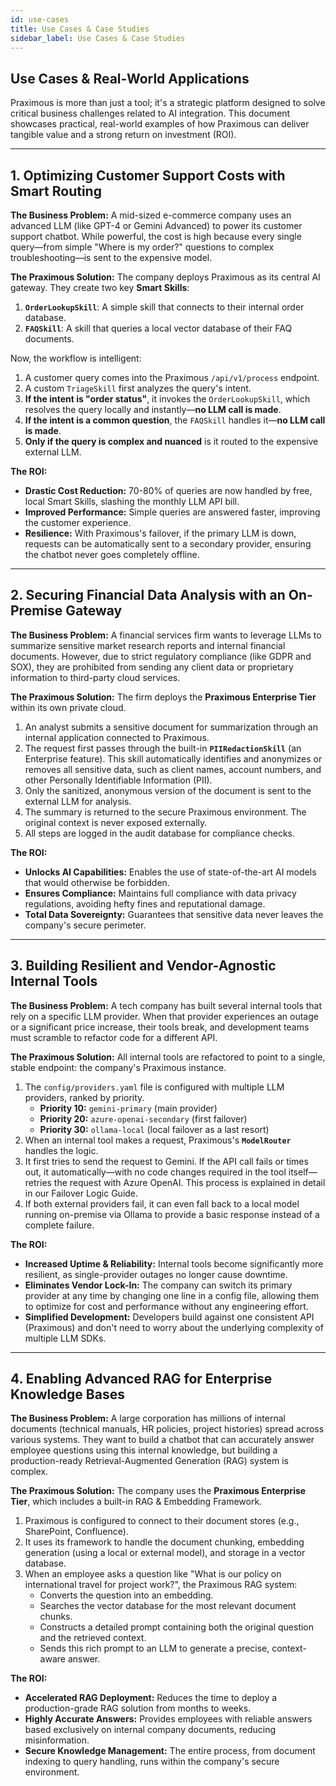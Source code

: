 ```yaml
---
id: use-cases
title: Use Cases & Case Studies
sidebar_label: Use Cases & Case Studies
---
```


## Use Cases & Real-World Applications

Praximous is more than just a tool; it's a strategic platform designed to solve critical business challenges related to AI integration. This document showcases practical, real-world examples of how Praximous can deliver tangible value and a strong return on investment (ROI).

---

## 1. Optimizing Customer Support Costs with Smart Routing

**The Business Problem:**
A mid-sized e-commerce company uses an advanced LLM (like GPT-4 or Gemini Advanced) to power its customer support chatbot. While powerful, the cost is high because every single query—from simple "Where is my order?" questions to complex troubleshooting—is sent to the expensive model.

**The Praximous Solution:**
The company deploys Praximous as its central AI gateway. They create two key **Smart Skills**:

1. **`OrderLookupSkill`**: A simple skill that connects to their internal order database.
2. **`FAQSkill`**: A skill that queries a local vector database of their FAQ documents.

Now, the workflow is intelligent:

1. A customer query comes into the Praximous `/api/v1/process` endpoint.
2. A custom `TriageSkill` first analyzes the query's intent.
3. **If the intent is "order status"**, it invokes the `OrderLookupSkill`, which resolves the query locally and instantly—**no LLM call is made**.
4. **If the intent is a common question**, the `FAQSkill` handles it—**no LLM call is made**.
5. **Only if the query is complex and nuanced** is it routed to the expensive external LLM.

**The ROI:**

* **Drastic Cost Reduction:** 70-80% of queries are now handled by free, local Smart Skills, slashing the monthly LLM API bill.
* **Improved Performance:** Simple queries are answered faster, improving the customer experience.
* **Resilience:** With Praximous's failover, if the primary LLM is down, requests can be automatically sent to a secondary provider, ensuring the chatbot never goes completely offline.

---

## 2. Securing Financial Data Analysis with an On-Premise Gateway

**The Business Problem:**
A financial services firm wants to leverage LLMs to summarize sensitive market research reports and internal financial documents. However, due to strict regulatory compliance (like GDPR and SOX), they are prohibited from sending any client data or proprietary information to third-party cloud services.

**The Praximous Solution:**
The firm deploys the **Praximous Enterprise Tier** within its own private cloud.

1. An analyst submits a sensitive document for summarization through an internal application connected to Praximous.
2. The request first passes through the built-in **`PIIRedactionSkill`** (an Enterprise feature). This skill automatically identifies and anonymizes or removes all sensitive data, such as client names, account numbers, and other Personally Identifiable Information (PII).
3. Only the sanitized, anonymous version of the document is sent to the external LLM for analysis.
4. The summary is returned to the secure Praximous environment. The original context is never exposed externally.
5. All steps are logged in the audit database for compliance checks.

**The ROI:**

* **Unlocks AI Capabilities:** Enables the use of state-of-the-art AI models that would otherwise be forbidden.
* **Ensures Compliance:** Maintains full compliance with data privacy regulations, avoiding hefty fines and reputational damage.
* **Total Data Sovereignty:** Guarantees that sensitive data never leaves the company's secure perimeter.

---

## 3. Building Resilient and Vendor-Agnostic Internal Tools

**The Business Problem:**
A tech company has built several internal tools that rely on a specific LLM provider. When that provider experiences an outage or a significant price increase, their tools break, and development teams must scramble to refactor code for a different API.

**The Praximous Solution:**
All internal tools are refactored to point to a single, stable endpoint: the company's Praximous instance.

1. The `config/providers.yaml` file is configured with multiple LLM providers, ranked by priority.
    * **Priority 10:** `gemini-primary` (main provider)
    * **Priority 20:** `azure-openai-secondary` (first failover)
    * **Priority 30:** `ollama-local` (local failover as a last resort)
2. When an internal tool makes a request, Praximous's **`ModelRouter`** handles the logic.
3. It first tries to send the request to Gemini. If the API call fails or times out, it automatically—with no code changes required in the tool itself—retries the request with Azure OpenAI. This process is explained in detail in our Failover Logic Guide.
4. If both external providers fail, it can even fall back to a local model running on-premise via Ollama to provide a basic response instead of a complete failure.

**The ROI:**

* **Increased Uptime & Reliability:** Internal tools become significantly more resilient, as single-provider outages no longer cause downtime.
* **Eliminates Vendor Lock-In:** The company can switch its primary provider at any time by changing one line in a config file, allowing them to optimize for cost and performance without any engineering effort.
* **Simplified Development:** Developers build against one consistent API (Praximous) and don't need to worry about the underlying complexity of multiple LLM SDKs.

---

## 4. Enabling Advanced RAG for Enterprise Knowledge Bases

**The Business Problem:**
A large corporation has millions of internal documents (technical manuals, HR policies, project histories) spread across various systems. They want to build a chatbot that can accurately answer employee questions using this internal knowledge, but building a production-ready Retrieval-Augmented Generation (RAG) system is complex.

**The Praximous Solution:**
The company uses the **Praximous Enterprise Tier**, which includes a built-in RAG & Embedding Framework.

1. Praximous is configured to connect to their document stores (e.g., SharePoint, Confluence).
2. It uses its framework to handle the document chunking, embedding generation (using a local or external model), and storage in a vector database.
3. When an employee asks a question like "What is our policy on international travel for project work?", the Praximous RAG system:
    * Converts the question into an embedding.
    * Searches the vector database for the most relevant document chunks.
    * Constructs a detailed prompt containing both the original question and the retrieved context.
    * Sends this rich prompt to an LLM to generate a precise, context-aware answer.

**The ROI:**

* **Accelerated RAG Deployment:** Reduces the time to deploy a production-grade RAG solution from months to weeks.
* **Highly Accurate Answers:** Provides employees with reliable answers based exclusively on internal company documents, reducing misinformation.
* **Secure Knowledge Management:** The entire process, from document indexing to query handling, runs within the company's secure environment.
